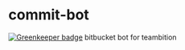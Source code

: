 # commit-bot

[![Greenkeeper badge](https://badges.greenkeeper.io/foliejs/commit-bot.svg)](https://greenkeeper.io/)
bitbucket bot for teambition

